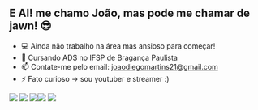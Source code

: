 ## E AI! me chamo João, mas pode me chamar de jawn! 😎

- 💻 Ainda não trabalho na área mas ansioso para começar!
- 📘 Cursando ADS no IFSP de Bragança Paulista
- 📫 Contate-me pelo email: joaodiegomartins21@gmail.com
- ⚡ Fato curioso -> sou youtuber e streamer :)


<div> 
  <a href="https://www.youtube.com/@mbjawn" target="_blank"><img src="https://img.shields.io/badge/YouTube-FF0000?style=for-the-badge&logo=youtube&logoColor=white" target="_blank"></a>
  <a href="https://instagram.com/jawn.mp3" target="_blank"><img src="https://img.shields.io/badge/-Instagram-%23E4405F?style=for-the-badge&logo=instagram&logoColor=white" target="_blank"></a>
 	<a href="https://www.twitch.tv/mbjawn" target="_blank"><img src="https://img.shields.io/badge/Twitch-9146FF?style=for-the-badge&logo=twitch&logoColor=white" target="_blank"></a
  <a href = "mailto:contatorafaballerini@gmail.com"><img src="https://img.shields.io/badge/-Gmail-%23333?style=for-the-badge&logo=gmail&logoColor=white" target="_blank"></a>
  <a href="https://www.linkedin.com/in/joão-diego-martins-5aa4b5345" target="_blank"><img src="https://img.shields.io/badge/-LinkedIn-%230077B5?style=for-the-badge&logo=linkedin&logoColor=white" target="_blank"></a> 
  
</div>

